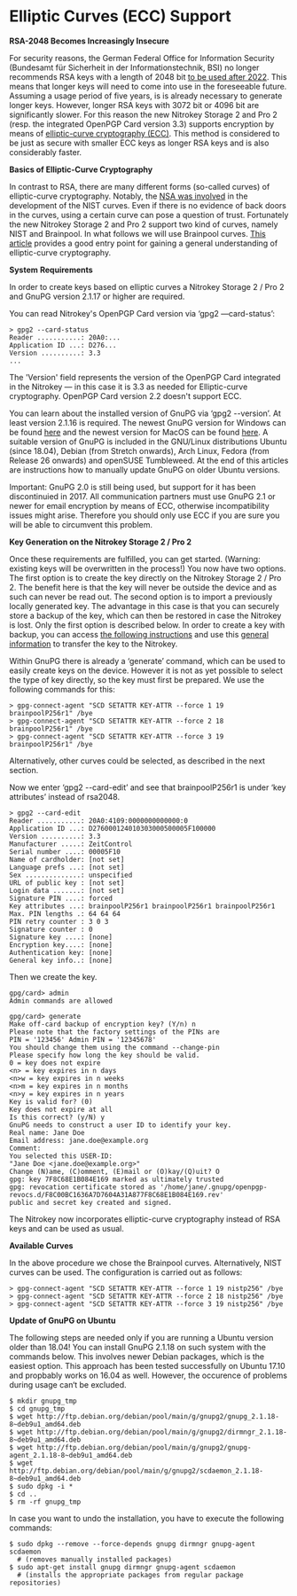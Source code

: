 # Elliptic Curves (ECC) Support

**RSA-2048 Becomes Increasingly Insecure**

For security reasons, the German Federal Office for Information  Security (Bundesamt für Sicherheit in der Informationstechnik, BSI) no  longer recommends RSA keys with a length of 2048 bit [to be used after 2022](https://www.bsi.bund.de/SharedDocs/Downloads/EN/BSI/Publications/TechGuidelines/TG02102/BSI-TR-02102-1.pdf;jsessionid=064DAA7AD3195C1C87B1C71B2760DB4E.1_cid360?__blob=publicationFile&v=7). This means that longer keys will need to come into use in the  foreseeable future. Assuming a usage period of five years, is is already necessary to generate longer keys. However, longer RSA keys with 3072  bit or 4096 bit are significantly slower. For this reason the new  Nitrokey Storage 2 and Pro 2 (resp. the integrated OpenPGP Card version  3.3) supports encryption by means of [elliptic-curve cryptography (ECC)](https://en.wikipedia.org/wiki/Elliptic-curve_cryptography). This method is considered to be just as secure with smaller ECC keys as longer RSA keys and is also considerably faster.

**Basics of Elliptic-Curve Cryptography**

In contrast to RSA, there are many different forms (so-called curves) of elliptic-curve cryptography. Notably, the [NSA was involved](https://www.schneier.com/essays/archives/2007/11/did_nsa_put_a_secret.html) in the development of the NIST curves. Even if there is no evidence of  back doors in the curves, using a certain curve can pose a question of  trust. Fortunately the new Nitrokey Storage 2 and Pro 2 support two kind of curves, namely NIST and Brainpool. In what follows we will use  Brainpool curves. [This article](https://arstechnica.com/information-technology/2013/10/a-relatively-easy-to-understand-primer-on-elliptic-curve-cryptography/) provides a good entry point for gaining a general understanding of elliptic-curve cryptography.

**System** **Requirements**

In order to create keys based on elliptic curves a Nitrokey Storage 2 / Pro 2 and GnuPG version 2.1.17 or higher are required.

You can read Nitrokey's OpenPGP Card version via ‘gpg2 —card-status’:

```
> gpg2 --card-status
Reader ...........: 20A0:...
Application ID ...: D276...
Version ..........: 3.3
...
```

The 'Version' field represents the version of the OpenPGP Card  integrated in the Nitrokey — in this case it is 3.3 as needed for  Elliptic-curve cryptography. OpenPGP Card version 2.2 doesn't support  ECC.

You can learn about the installed version of GnuPG via ‘gpg2  --version’. At least version 2.1.16 is required. The newest GnuPG  version for Windows can be found [here](https://www.gpg4win.org/) and the newest version for MacOS can be found [here](https://gpgtools.org/). A suitable version of GnuPG is included in the GNU/Linux distributions  Ubuntu (since 18.04), Debian (from Stretch onwards), Arch Linux, Fedora  (from Release 26 onwards) and openSUSE Tumbleweed. At the end of this  articles are instructions how to manually update GnuPG on older Ubuntu  versions.

Important: GnuPG 2.0 is still being used, but support for it has been discontinuied in 2017. All communication partners must use GnuPG 2.1 or newer for email encryption by means of ECC, otherwise incompatibility  issues might arise. Therefore you should only use ECC if you are sure  you will be able to circumvent this problem.

**Key Generation on the Nitrokey Storage 2 / Pro 2**

Once these requirements are fulfilled, you can get started. (Warning: existing keys will be overwritten in the process!) You now have two options. The first option is to create the key  directly on the Nitrokey Storage 2 / Pro 2. The benefit here is that the key will never be outside the device and as such can never be read out. The second option is to import a previously locally generated key. The  advantage in this case is that you can securely store a backup of the  key, which can then be restored in case the Nitrokey is lost. Only the  first option is described below. In order to create a key with backup,  you can access [the following instructions](https://www.gniibe.org/memo/software/gpg/keygen-25519.html) and use this [general information](https://wiki.fsfe.org/TechDocs/CardHowtos/CardWithSubkeysUsingBackups) to transfer the key to the Nitrokey.

Within GnuPG there is already a ‘generate’ command, which can be used to easily create keys on the device. However it is not as yet possible  to select the type of key directly, so the key must first be prepared.  We use the following commands for this:

```
> gpg-connect-agent "SCD SETATTR KEY-ATTR --force 1 19 brainpoolP256r1" /bye
> gpg-connect-agent "SCD SETATTR KEY-ATTR --force 2 18 brainpoolP256r1" /bye
> gpg-connect-agent "SCD SETATTR KEY-ATTR --force 3 19 brainpoolP256r1" /bye
```

Alternatively, other curves could be selected, as described in the next section.

Now we enter ‘gpg2 --card-edit’ and see that brainpoolP256r1 is under ‘key attributes’ instead of rsa2048.

```
> gpg2 --card-edit
Reader ...........: 20A0:4109:0000000000000:0
Application ID ...: D276000124010303000500005F100000
Version ..........: 3.3
Manufacturer .....: ZeitControl
Serial number ....: 00005F10
Name of cardholder: [not set]
Language prefs ...: [not set]
Sex ..............: unspecified
URL of public key : [not set]
Login data .......: [not set]
Signature PIN ....: forced
Key attributes ...: brainpoolP256r1 brainpoolP256r1 brainpoolP256r1
Max. PIN lengths .: 64 64 64
PIN retry counter : 3 0 3
Signature counter : 0
Signature key ....: [none]
Encryption key....: [none]
Authentication key: [none]
General key info..: [none]
```

Then we create the key.

```
gpg/card> admin
Admin commands are allowed
 
gpg/card> generate
Make off-card backup of encryption key? (Y/n) n
Please note that the factory settings of the PINs are
PIN = '123456' Admin PIN = '12345678'
You should change them using the command --change-pin
Please specify how long the key should be valid.
0 = key does not expire
<n> = key expires in n days
<n>w = key expires in n weeks
<n>m = key expires in n months
<n>y = key expires in n years
Key is valid for? (0)
Key does not expire at all
Is this correct? (y/N) y
GnuPG needs to construct a user ID to identify your key.
Real name: Jane Doe
Email address: jane.doe@example.org
Comment:
You selected this USER-ID:
"Jane Doe <jane.doe@example.org>"
Change (N)ame, (C)omment, (E)mail or (O)kay/(Q)uit? O
gpg: key 7F8C68E1B084E169 marked as ultimately trusted
gpg: revocation certificate stored as '/home/jane/.gnupg/openpgp-revocs.d/F8C00BC1636A7D7604A31A877F8C68E1B084E169.rev'
public and secret key created and signed.
```

The Nitrokey now incorporates elliptic-curve cryptography instead of RSA keys and can be used as usual.

**Available Curves**

In the above procedure we chose the Brainpool curves. Alternatively, NIST curves can be used. The configuration is carried out as follows:

```
> gpg-connect-agent "SCD SETATTR KEY-ATTR --force 1 19 nistp256" /bye
> gpg-connect-agent "SCD SETATTR KEY-ATTR --force 2 18 nistp256" /bye
> gpg-connect-agent "SCD SETATTR KEY-ATTR --force 3 19 nistp256" /bye
```


**Update of GnuPG on Ubuntu** 

The following steps are needed only if you are running a  Ubuntu version older than 18.04! You can install GnuPG 2.1.18 on such  system with the commands below. This involves newer Debian packages,  which is the easiest option. This approach has been tested successfully  on Ubuntu 17.10 and propbably works on 16.04 as well. However, the  occurence of problems during usage can‘t be excluded.

```
$ mkdir gnupg_tmp
$ cd gnupg_tmp
$ wget http://ftp.debian.org/debian/pool/main/g/gnupg2/gnupg_2.1.18-8~deb9u1_amd64.deb
$ wget http://ftp.debian.org/debian/pool/main/g/gnupg2/dirmngr_2.1.18-8~deb9u1_amd64.deb
$ wget http://ftp.debian.org/debian/pool/main/g/gnupg2/gnupg-agent_2.1.18-8~deb9u1_amd64.deb
$ wget http://ftp.debian.org/debian/pool/main/g/gnupg2/scdaemon_2.1.18-8~deb9u1_amd64.deb
$ sudo dpkg -i *
$ cd ..
$ rm -rf gnupg_tmp
```

In case you want to undo the installation, you have to execute the following commands:

```
$ sudo dpkg --remove --force-depends gnupg dirmngr gnupg-agent scdaemon
  # (removes manually installed packages)
$ sudo apt-get install gnupg dirmngr gnupg-agent scdaemon
  # (installs the appropriate packages from regular package repositories)
```